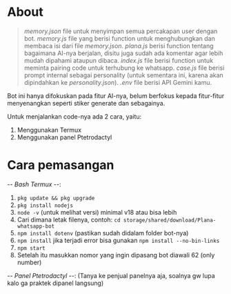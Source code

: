 # About
> _memory.json_ file untuk menyimpan semua percakapan user dengan bot.
> _memory.js_ file yang berisi function untuk menghubungkan dan membaca isi dari file _memory.json_.
> _plana.js_ berisi function tentang bagaimana AI-nya berjalan, disitu juga sudah ada komentar agar lebih mudah dipahami ataupun dibaca.
> _index.js_ file berisi function untuk meminta pairing code untuk terhubung ke whatsapp.
> _case.js_ file berisi prompt internal sebagai personality (untuk sementara ini, karena akan dipindahkan ke _personality.json_).
> _.env_ file berisi API Gemini kamu.

Bot ini hanya difokuskan pada fitur AI-nya, belum berfokus kepada fitur-fitur menyenangkan seperti stiker generate dan sebagainya.

Untuk menjalankan code-nya ada 2 cara, yaitu:
1. Menggunakan Termux
2. Menggunakan panel Ptetrodactyl

# Cara pemasangan 
-- *Bash Termux* --:
1. ```pkg update && pkg upgrade```
2. ```pkg install nodejs```
3. ```node -v``` (untuk melihat versi) minimal v18 atau bisa lebih
4. Cari dimana letak filenya, contoh: ```cd storage/shared/download/Plana-whatsapp-bot```
5. ```npm install dotenv``` (pastikan sudah didalam folder bot-nya) 
6. ```npm install``` jika terjadi error bisa gunakan ```npm install --no-bin-links```
7. ```npm start```
8. Setelah itu masukkan nomor yang ingin dipasang bot diawali 62 (only number) 

-- *Panel Ptetrodactyl* --:
(Tanya ke penjual panelnya aja, soalnya gw lupa kalo ga praktek dipanel langsung) 
